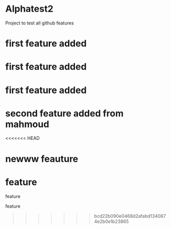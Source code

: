 # Alphatest2
Project to test all github features 
# first feature added

# first feature added

# first feature added

# second feature added from mahmoud

<<<<<<< HEAD
# newww feauture
feature
=======
feature

feature
>>>>>>> bcd22b090e0468d2afabd1340874e2b0e1b23865
